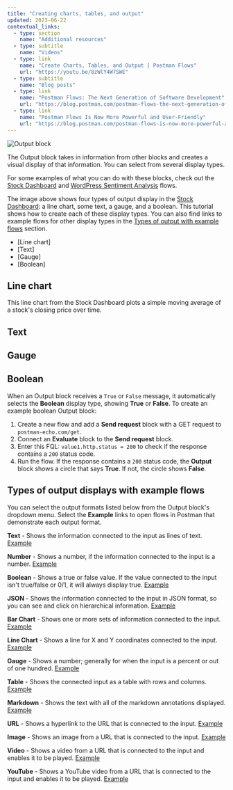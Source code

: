 ```yaml
---
title: "Creating charts, tables, and output"
updated: 2023-06-22
contextual_links:
  - type: section
    name: "Additional resources"
  - type: subtitle
    name: "Videos"
  - type: link
    name: "Create Charts, Tables, and Output | Postman Flows"
    url: "https://youtu.be/8zWlY4W7SWE"
  - type: subtitle
    name: "Blog posts"
  - type: link
    name: "Postman Flows: The Next Generation of Software Development"
    url: "https://blog.postman.com/postman-flows-the-next-generation-of-software-development/"
  - type: link
    name: "Postman Flows Is Now More Powerful and User-Friendly"
    url: "https://blog.postman.com/postman-flows-is-now-more-powerful-and-user-friendly/"
---
```


<img alt="Output block" src="https://assets.postman.com/postman-labs-docs/creating-charts-tables-and-output/stock-charts.gif"/>

The Output block takes in information from other blocks and creates a visual display of that information. You can select from several display types.

For some examples of what you can do with these blocks, check out the [Stock Dashboard](https://www.postman.com/postman/workspace/utility-flows/flow/64123b57c224290033fcb089) and [WordPress Sentiment Analysis](https://www.postman.com/postman/workspace/utility-flows/flow/6413acdb8c4c54003a4ad611) flows.

The image above shows four types of output display in the [Stock Dashboard](https://www.postman.com/postman/workspace/utility-flows/flow/64123b57c224290033fcb089): a line chart, some text, a gauge, and a boolean. This tutorial shows how to create each of these display types. You can also find links to example flows for other display types in the [Types of output with example flows](#types-of-output-displays-with-example-flows) section.

* [Line chart]
* [Text]
* [Gauge]
* [Boolean]

## Line chart

This line chart from the Stock Dashboard plots a simple moving average of a stock's closing price over time.

## Text

## Gauge

## Boolean

When an Output block receives a `True` or `False` message, it automatically selects the **Boolean** display type, showing **True** or **False**. To create an example boolean Output block:

1. Create a new flow and add a **Send request** block with a GET request to `postman-echo.com/get`.
1. Connect an **Evaluate** block to the **Send request** block.
1. Enter this FQL: `value1.http.status = 200` to check if the response contains a `200` status code.
1. Run the flow. If the response contains a `200` status code, the **Output** block shows a circle that says **True**. If not, the circle shows **False**.

## Types of output displays with example flows

You can select the output formats listed below from the Output block's dropdown menu. Select the **Example** links to open flows in Postman that demonstrate each output format.

**Text** - Shows the information connected to the input as lines of text. [Example](https://www.postman.com/postman/workspace/flows-snippets/flow/6414e20b95e5e70033f028c9)

**Number** - Shows a number, if the information connected to the input is a number. [Example](https://www.postman.com/postman/workspace/flows-snippets/flow/6414e8eb95e5e70033f028d4)

**Boolean** - Shows a true or false value. If the value connected to the input isn't true/false or 0/1, it will always display true. [Example](https://www.postman.com/postman/workspace/flows-snippets/flow/6414ebb88c4c54003a4ad797)

**JSON** - Shows the information connected to the input in JSON format, so you can see and click on hierarchical information. [Example](https://www.postman.com/postman/workspace/flows-snippets/flow/6414ec507221e9003a7a5384)

**Bar Chart** - Shows one or more sets of information connected to the input. [Example](https://www.postman.com/postman/workspace/flows-snippets/flow/6411f07120794b0039e76839)

**Line Chart** - Shows a line for X and Y coordinates connected to the input. [Example](https://www.postman.com/postman/workspace/flows-snippets/flow/641242fd8c4c54003a4ad507)

**Gauge** - Shows a number; generally for when the input is a percent or out of one hundred. [Example](https://www.postman.com/postman/workspace/flows-snippets/flow/64124134c224290033fcb08b)

**Table** - Shows the connected input as a table with rows and columns. [Example](https://www.postman.com/postman/workspace/flows-snippets/flow/64124607c224290033fcb092)

**Markdown** - Shows the text with all of the markdown annotations displayed. [Example](https://www.postman.com/postman/workspace/flows-snippets/flow/641249577221e9003a7a5107)

**URL** - Shows a hyperlink to the URL that is connected to the input. [Example](https://www.postman.com/postman/workspace/flows-snippets/flow/64124dc8c224290033fcb098)

**Image** - Shows an image from a URL that is connected to the input. [Example](https://www.postman.com/postman/workspace/flows-snippets/flow/64124e997221e9003a7a510c)

**Video** - Shows a video from a URL that is connected to the input and enables it to be played. [Example](https://www.postman.com/postman/workspace/flows-snippets/flow/64124f65c224290033fcb09b)

**YouTube** - Shows a YouTube video from a URL that is connected to the input and enables it to be played. [Example](https://www.postman.com/postman/workspace/flows-snippets/flow/6414ef7bc224290033fcb310)
